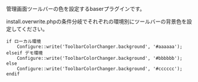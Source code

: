 管理画面ツールバーの色を設定するbaserプラグインです。

install.overwrite.phpの条件分岐でそれぞれの環境別にツールバーの背景色を設定してください。

```
if ローカル環境
	Configure::write('ToolbarColorChanger.background', '#aaaaaa');
elseif デモ環境
	Configure::write('ToolbarColorChanger.background', '#bbbbbb');
else
	Configure::write('ToolbarColorChanger.background', '#cccccc');
endif
```
